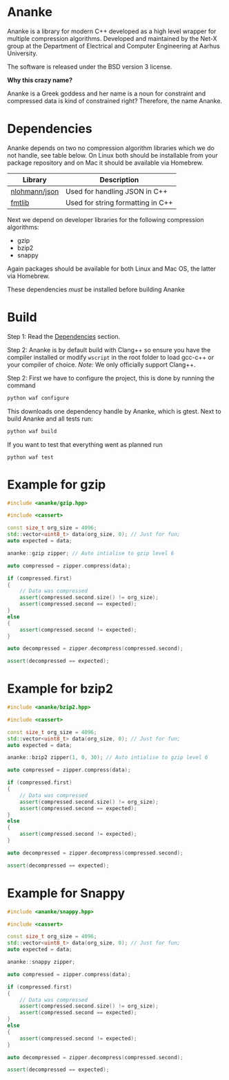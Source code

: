 # Ananke

Ananke is a library for modern C++ developed as a high level wrapper for multiple compression algorithms.
Developed and maintained by the Net-X group at the Department of Electrical and Computer Engineering at Aarhus University.

The software is released under the BSD version 3 license. 

**Why this crazy name?**

Ananke is a Greek goddess and her name is a noun for constraint and compressed data is kind of constrained right? 
Therefore, the name Ananke. 

# Dependencies 

Ananke depends on two no compression algorithm libraries which we do not handle, see table below. 
On Linux both should be installable from your package repository and on Mac it should be available via Homebrew. 

| Library | Description| 
--- | ---
[nlohmann/json](https://github.com/nlohmann/json) | Used for handling JSON in C++
[fmtlib](https://github.com/fmtlib/fmt) | Used for string formatting in C++

Next we depend on developer libraries for the following compression algorithms: 

- gzip 
- bzip2
- snappy 

Again packages should be available for both Linux and Mac OS, the latter via Homebrew. 

These dependencies *must* be installed before building Ananke 

# Build 

Step 1: Read the [Dependencies](#Dependencies) section. 

Step 2: Ananke is by default build with Clang++ so ensure you have the compiler installed or modify `wscript` in the root folder to load gcc-c++ or your compiler of choice.
*Note:* We only officially support Clang++.


Step 2: First we have to configure the project, this is done by running the command 

```bash 
python waf configure
```

This downloads one dependency handle by Ananke, which is gtest.
Next to build Ananke and all tests run:

```bash
python waf build
```
If you want to test that everything went as planned run

```
python waf test
```

# Example for gzip 

```C++ 
#include <ananke/gzip.hpp>

#include <cassert>

const size_t org_size = 4096; 
std::vector<uint8_t> data(org_size, 0); // Just for fun; 
auto expected = data;

ananke::gzip zipper; // Auto intialise to gzip level 6

auto compressed = zipper.compress(data); 

if (compressed.first)
{
    // Data was compressed
    assert(compressed.second.size() != org_size);
    assert(compressed.second == expected); 
}
else
{
    assert(compressed.second != expected);
}

auto decompressed = zipper.decompress(compressed.second); 

assert(decompressed == expected); 
```

# Example for bzip2

```C++ 
#include <ananke/bzip2.hpp>

#include <cassert>

const size_t org_size = 4096; 
std::vector<uint8_t> data(org_size, 0); // Just for fun; 
auto expected = data;

ananke::bzip2 zipper(1, 0, 30); // Auto intialise to gzip level 6

auto compressed = zipper.compress(data); 

if (compressed.first)
{
    // Data was compressed
    assert(compressed.second.size() != org_size);
    assert(compressed.second == expected); 
}
else
{
    assert(compressed.second != expected);
}

auto decompressed = zipper.decompress(compressed.second); 

assert(decompressed == expected); 
```

# Example for Snappy

```C++ 
#include <ananke/snappy.hpp>

#include <cassert>

const size_t org_size = 4096; 
std::vector<uint8_t> data(org_size, 0); // Just for fun; 
auto expected = data;

ananke::snappy zipper;

auto compressed = zipper.compress(data); 

if (compressed.first)
{
    // Data was compressed
    assert(compressed.second.size() != org_size);
    assert(compressed.second == expected); 
}
else
{
    assert(compressed.second != expected);
}

auto decompressed = zipper.decompress(compressed.second); 

assert(decompressed == expected); 
```

